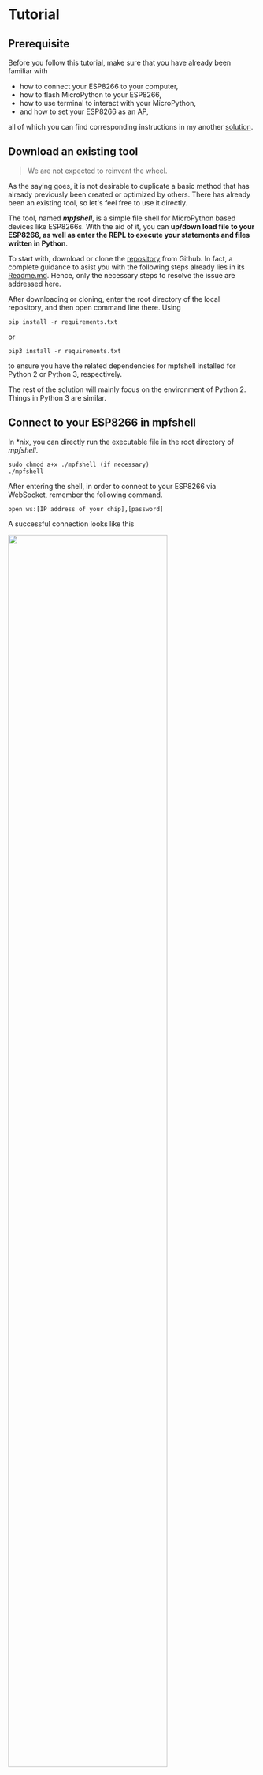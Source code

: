 Tutorial
====

Prerequisite
----
Before you follow this tutorial, make sure that you have already been familiar with
* how to connect your ESP8266 to your computer,
* how to flash MicroPython to your ESP8266,
* how to use terminal to interact with your MicroPython,
* and how to set your ESP8266 as an AP,

all of which you can find corresponding instructions in my another [solution](https://github.com/zucsebd2018/ESP-Tools/issues/6#issuecomment-372091256).

Download an existing tool
----
> We are not expected to reinvent the wheel.

As the saying goes, it is not desirable to duplicate a basic method that has already previously been created or optimized by others. There has already been an existing tool, so let's feel free to use it directly.

The tool, named ***mpfshell***, is a simple file shell for MicroPython based devices like ESP8266s. With the aid of it, you can **up/down load file to your ESP8266, as well as enter the REPL to execute your statements and files written in Python**.

To start with, download or clone the [repository](https://github.com/wendlers/mpfshell) from Github. In fact, a complete guidance to asist you with the following steps already lies in its [Readme.md](https://github.com/wendlers/mpfshell/blob/master/README.md). Hence, only the necessary steps to resolve the issue are addressed here.

After downloading or cloning, enter the root directory of the local repository, and then open command line there. Using
```
pip install -r requirements.txt
```
or 
```
pip3 install -r requirements.txt
```
to ensure you have the related dependencies for mpfshell installed for Python 2 or Python 3, respectively.

The rest of the solution will mainly focus on the environment of Python 2. Things in Python 3 are similar.

Connect to your ESP8266 in mpfshell
----
In *nix, you can directly run the executable file in the root directory of *mpfshell*. 
```
sudo chmod a+x ./mpfshell (if necessary)
./mpfshell
```
After entering the shell, in order to connect to your ESP8266 via WebSocket, remember the following command.
```
open ws:[IP address of your chip],[password]
```
A successful connection looks like this
<p><img src="https://github.com/SamuelGong/Embedded-System-Experiments/raw/master/Week%201/WebREPL_tools_for_CMD-Windows/image/mpfshell5.png" width="80%"  /></p>

Commands supported in mpfshell
----
Congratulations! Now you can readily manage the file system and enter the WebREPL of MicroPython in your ESP8266 in this shell.
All the commands supported is shown as follows.

Command | Function
-|-
ls | list remote files
pwd | print the current remote directory
cd [target directory] | change current remote directory to given target
md [target directory] | create new remote directory
lls | list files in current local directory
lcd [target directory] | change current local directory to given target
lpwd | print current local directory
put [local file] ([remote file]) | upload local file. If the second parameter is given, its value is used for the remote file name. Otherwise the remote file will be the same as the local file
mput [selection regex] | upload all local files that match the given regular expression. The remote files will be named the same as the local files. p.s. It does not get directories, and it is not recursive
get [remote file] ([local file]) | download local file. If the second parameter is given, its value is used for the local file name. Otherwise the local file will be the same as the remote file
mget [selection regex] | download all remote files that match the given regular expression. The local files will be named the same as the remote files. p.s. It does not get directories, and it is not recursive
rm [remote file or directory] | delete a remote file or directory
mrm [selection regex] | delete all remote files that match the given regular expression. p.s. It does not delete directories, and it is not recursive.
cat [remote file] | print the contents of a remote file
exec [statement] | execute a Python statement on remote
repl | enter Micropython REPL
mpyc | compile a Python file into byte-code by using mpy-cross (which needs to be in the path). The compiled file has the same name as the original file but with extension '.mpy'

Details can be explored in its original [document](https://github.com/wendlers/mpfshell/blob/master/README.md).

Executing an uploaded Python script
----
Now you may appreciate the convenience of uploading to or downloading from your ESP8266 a file via this smart mpfshell. However, you can still get stuck in how to excute your uploading files, say, a Python script named *test.py* with content like this
```
a = 1
b = 2
print(a+b)
print('succeeded')
```
The solution I provide is trivial. Simply making use of the import features of Python.
```
import [your script name]
```
A complete example of uploading the Python 3 script *test.py* and executing it via mpfshell is given as follows.
```
put test.py
repl
import test
```
The result can be illustrated as follows.

<p><img src="https://github.com/SamuelGong/Embedded-System-Experiments/raw/master/Week%201/WebREPL_tools_for_CMD-Windows/image/mpfshell6.png" width="80%"  /></p>

More about WebSocket
----
The issue is mainly resolved, but I would like to introduce more about **WebSocket** to you.

To start with, the system most people refer to as 'The Internet' is actually a stack of layers of protocols, often referred to as the **TCP/IP stack** . Knowing these different layers can help us greater understand how your ESP8266 communicates with other devices on the network.

Layer | Protocols
-|-
Application | HTTP, FTP, mDNS, WebSocket ...
Transport | TCP, UDP
Network | IP
Link | Ethernet, Wi-Fi...

* **The link layer** Closest to the hardware. To connect your ESP8266 to a wireless network, you have to create a **Wi-Fi** link.
* **The network layer** After devices are physically connected, they can still not talk to each other yet, because they have no way of knowing where to send the message to. Here comes with the **Internet Protocol(IP)**. Under this protocal, every device on the network can have a unique IP address. (The uniqueness is ensured by the Dynamic Host Configuration Protocol (DHCP) server)
* **The transport layer** Now a device can deliver IP packets to another device via a IP address specified, there is a problem that a packet may get lost, since IP cannot guarantee that the packets will not be corrupted or misordered. Hence we need this layer. There are mainly two kinds of protocols, the **Transimssion Control Protocol (TCP)** and the **User Datagram Protocol**. The former can guarantee that the above requirements can be satisfied.
* **The application layer** There is still one problem if we don't have this layer - the receiver can receive the message perfectly but not recognize the information contained in it.
There are lots of protocols to deal with it, one of which is the famous **HyperText Transfer Protocpl (HTTP)** for web servers and clients to communicate with each other.

While HTTP is fit for downloading webpages, uploading photos etc, it is quite slow, since every time you send a HTTP request, you have to start a new TCP connection to the server, and then send the request, wait for the server to respond, and download the response.

Moreover, under HTTP protocol, the request can only be sent from client, which make it impossible for server to actively send something to the client. To achieve such kind of goal, client will have to poll for it.

**WebSocket** can get rid of these two disadvantages. To be exact, WebSocket resolves several issues with HTTP in general because of its following features:
* **Bi-directional**
* **Full-duplex**
* **Single TCP Connection**
* **Lean protocal**

You can see more [here](http://blog.arungupta.me/rest-vs-websocket-comparison-benchmarks/).
